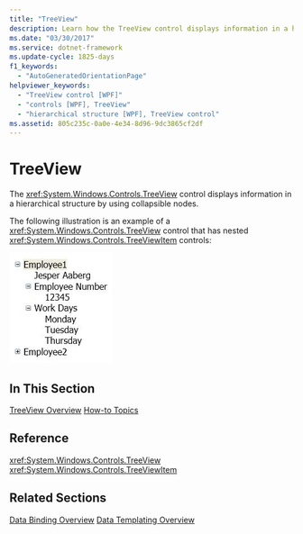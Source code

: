 ```yaml
---
title: "TreeView"
description: Learn how the TreeView control displays information in a hierarchical structure by using collapsible nodes.
ms.date: "03/30/2017"
ms.service: dotnet-framework
ms.update-cycle: 1825-days
f1_keywords:
  - "AutoGeneratedOrientationPage"
helpviewer_keywords:
  - "TreeView control [WPF]"
  - "controls [WPF], TreeView"
  - "hierarchical structure [WPF], TreeView control"
ms.assetid: 805c235c-0a0e-4e34-8d96-9dc3865cf2df
---
```

# TreeView

The <xref:System.Windows.Controls.TreeView> control displays information in a hierarchical structure by using collapsible nodes.

The following illustration is an example of a <xref:System.Windows.Controls.TreeView> control that has nested <xref:System.Windows.Controls.TreeViewItem> controls:

![Illustration that shows nested TreeViewItem controls.](./media/treeview/nested-treeviewitem-controls.jpg)

## In This Section

[TreeView Overview](treeview-overview.md)
[How-to Topics](treeview-how-to-topics.md)

## Reference

<xref:System.Windows.Controls.TreeView>
  <xref:System.Windows.Controls.TreeViewItem>

## Related Sections

[Data Binding Overview](../data/index.md)
  [Data Templating Overview](../data/data-templating-overview.md)
